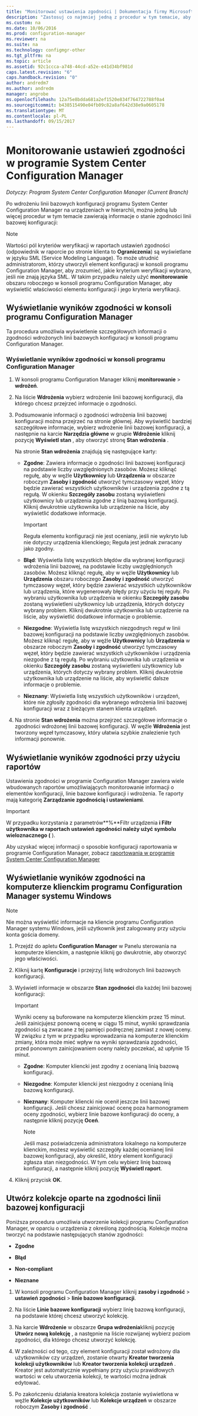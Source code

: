 ```yaml
---
title: "Monitorować ustawienia zgodności | Dokumentacja firmy Microsoft"
description: "Zastosuj co najmniej jedną z procedur w tym temacie, aby wyświetlić stan zgodności linii bazowej konfiguracji."
ms.custom: na
ms.date: 10/06/2016
ms.prod: configuration-manager
ms.reviewer: na
ms.suite: na
ms.technology: configmgr-other
ms.tgt_pltfrm: na
ms.topic: article
ms.assetid: 92c1ccca-a748-44cd-a52e-e41d34bf981d
caps.latest.revision: "6"
caps.handback.revision: "0"
author: andredm7
ms.author: andredm
manager: angrobe
ms.openlocfilehash: 12a75e8bdda681a2ef1520e834f764722788f0a4
ms.sourcegitcommit: b438515490e04fb09c82a8af642d38e9a0605178
ms.translationtype: MT
ms.contentlocale: pl-PL
ms.lasthandoff: 09/15/2017
---
```

# <a name="monitor-compliance-settings-in-system-center-configuration-manager"></a>Monitorowanie ustawień zgodności w programie System Center Configuration Manager

*Dotyczy: Program System Center Configuration Manager (Current Branch)*

Po wdrożeniu linii bazowych konfiguracji programu System Center Configuration Manager na urządzeniach w hierarchii, można jedną lub więcej procedur w tym temacie zawierają informacje o stanie zgodności linii bazowej konfiguracji:

> [!NOTE]  
>  Wartości pól kryteriów weryfikacji w raportach ustawień zgodności (odpowiednik w raporcie po stronie klienta to **Ograniczenia**) są wyświetlane w języku SML (Service Modeling Language). To może utrudnić administratorom, którzy utworzyli element konfiguracji w konsoli programu Configuration Manager, aby zrozumieć, jakie kryterium weryfikacji wybrano, jeśli nie znają języka SML. W takim przypadku należy użyć **monitorowanie** obszaru roboczego w konsoli programu Configuration Manager, aby wyświetlić właściwości elementu konfiguracji i jego kryteria weryfikacji.  

##  <a name="view-compliance-results-in-the-configuration-manager-console"></a>Wyświetlanie wyników zgodności w konsoli programu Configuration Manager  
 Ta procedura umożliwia wyświetlenie szczegółowych informacji o zgodności wdrożonych linii bazowych konfiguracji w konsoli programu Configuration Manager.  

### <a name="view-compliance-results-in-the-configuration-manager-console"></a>Wyświetlanie wyników zgodności w konsoli programu Configuration Manager  

1.  W konsoli programu Configuration Manager kliknij **monitorowanie** > **wdrożeń**.  

3.  Na liście **Wdrożenia** wybierz wdrożenie linii bazowej konfiguracji, dla którego chcesz przejrzeć informacje o zgodności.  

4.  Podsumowanie informacji o zgodności wdrożenia linii bazowej konfiguracji można przejrzeć na stronie głównej. Aby wyświetlić bardziej szczegółowe informacje, wybierz wdrożenie linii bazowej konfiguracji, a następnie na karcie **Narzędzia główne** w grupie **Wdrożenie** kliknij pozycję **Wyświetl stan** , aby otworzyć stronę **Stan wdrożenia** .  

     Na stronie **Stan wdrożenia** znajdują się następujące karty:  

    -   **Zgodne**: Zawiera informacje o zgodności linii bazowej konfiguracji na podstawie liczby uwzględnionych zasobów. Możesz kliknąć regułę, aby w węźle **Użytkownicy** lub **Urządzenia** w obszarze roboczym **Zasoby i zgodność** utworzyć tymczasowy węzeł, który będzie zawierać wszystkich użytkowników i urządzenia zgodne z tą regułą. W okienku **Szczegóły zasobu** zostaną wyświetleni użytkownicy lub urządzenia zgodne z linią bazową konfiguracji. Kliknij dwukrotnie użytkownika lub urządzenie na liście, aby wyświetlić dodatkowe informacje.  

        > [!IMPORTANT]  
        >  Reguła elementu konfiguracji nie jest oceniany, jeśli nie wykryto lub nie dotyczy urządzenia klienckiego; Reguła jest jednak zwracany jako zgodny.  

    -   **Błąd**: Wyświetla listę wszystkich błędów dla wybranej konfiguracji wdrożenia linii bazowej, na podstawie liczby uwzględnionych zasobów. Możesz kliknąć regułę, aby w węźle **Użytkownicy** lub **Urządzenia** obszaru roboczego **Zasoby i zgodność** utworzyć tymczasowy węzeł, który będzie zawierać wszystkich użytkowników lub urządzenia, które wygenerowały błędy przy użyciu tej reguły. Po wybraniu użytkownika lub urządzenia w okienku **Szczegóły zasobu** zostaną wyświetleni użytkownicy lub urządzenia, których dotyczy wybrany problem. Kliknij dwukrotnie użytkownika lub urządzenie na liście, aby wyświetlić dodatkowe informacje o problemie.  

    -   **Niezgodne**: Wyświetla listę wszystkich niezgodnych reguł w linii bazowej konfiguracji na podstawie liczby uwzględnionych zasobów. Możesz kliknąć regułę, aby w węźle **Użytkownicy** lub **Urządzenia** w obszarze roboczym **Zasoby i zgodność** utworzyć tymczasowy węzeł, który będzie zawierać wszystkich użytkowników i urządzenia niezgodne z tą regułą. Po wybraniu użytkownika lub urządzenia w okienku **Szczegóły zasobu** zostaną wyświetleni użytkownicy lub urządzenia, których dotyczy wybrany problem. Kliknij dwukrotnie użytkownika lub urządzenie na liście, aby wyświetlić dalsze informacje o problemie.  

    -   **Nieznany**: Wyświetla listę wszystkich użytkowników i urządzeń, które nie zgłosiły zgodności dla wybranego wdrożenia linii bazowej konfiguracji wraz z bieżącym stanem klienta urządzeń.  

5.  Na stronie **Stan wdrożenia** można przejrzeć szczegółowe informacje o zgodności wdrożonej linii bazowej konfiguracji. W węźle **Wdrożenia** jest tworzony węzeł tymczasowy, który ułatwia szybkie znalezienie tych informacji ponownie.  

##  <a name="view-compliance-results-by-using-reports"></a>Wyświetlanie wyników zgodności przy użyciu raportów  
 Ustawienia zgodności w programie Configuration Manager zawiera wiele wbudowanych raportów umożliwiających monitorowanie informacji o elementów konfiguracji, linie bazowe konfiguracji i wdrożenia. Te raporty mają kategorię **Zarządzanie zgodnością i ustawieniami**.  

> [!IMPORTANT]  
>  W przypadku korzystania z parametrów**%**Filtr urządzenia **i Filtr użytkownika w raportach ustawień zgodności należy użyć symbolu wieloznacznego (** ).  

 Aby uzyskać więcej informacji o sposobie konfiguracji raportowania w programie Configuration Manager, zobacz [raportowania w programie System Center Configuration Manager](../../core/servers/manage/reporting.md)  

##  <a name="view-compliance-results-on-a-configuration-manager-windows-client-computer"></a>Wyświetlanie wyników zgodności na komputerze klienckim programu Configuration Manager systemu Windows

> [!NOTE]  
>  Nie można wyświetlić informacje na kliencie programu Configuration Manager systemu Windows, jeśli użytkownik jest zalogowany przy użyciu konta gościa domeny.    

1.  Przejdź do apletu **Configuration Manager** w Panelu sterowania na komputerze klienckim, a następnie kliknij go dwukrotnie, aby otworzyć jego właściwości.  

2.  Kliknij kartę **Konfiguracje** i przejrzyj listę wdrożonych linii bazowych konfiguracji.  

3.  Wyświetl informacje w obszarze **Stan zgodności** dla każdej linii bazowej konfiguracji:  

    > [!IMPORTANT]  
    >  Wyniki oceny są buforowane na komputerze klienckim przez 15 minut. Jeśli zainicjujesz ponowną ocenę w ciągu 15 minut, wyniki sprawdzania zgodności są zwracane z tej pamięci podręcznej zamiast z nowej oceny. W związku z tym w przypadku wprowadzania na komputerze klienckim zmiany, która może mieć wpływ na wyniki sprawdzania zgodności, przed ponownym zainicjowaniem oceny należy poczekać, aż upłynie 15 minut.  

    -   **Zgodne**: Komputer kliencki jest zgodny z ocenianą linią bazową konfiguracji.  

    -   **Niezgodne**: Komputer kliencki jest niezgodny z ocenianą linią bazową konfiguracji.  

    -   **Nieznany**: Komputer kliencki nie ocenił jeszcze linii bazowej konfiguracji. Jeśli chcesz zainicjować ocenę poza harmonogramem oceny zgodności, wybierz linie bazowe konfiguracji do oceny, a następnie kliknij pozycję **Oceń**.  

        > [!NOTE]  
        >  Jeśli masz poświadczenia administratora lokalnego na komputerze klienckim, możesz wyświetlić szczegóły każdej ocenianej linii bazowej konfiguracji, aby określić, który element konfiguracji zgłasza stan niezgodności. W tym celu wybierz linię bazową konfiguracji, a następnie kliknij pozycję **Wyświetl raport**.  

4.  Kliknij przycisk **OK**.  

##  <a name="create-collections-based-on-configuration-baseline-compliance"></a>Utwórz kolekcje oparte na zgodności linii bazowej konfiguracji  
 Poniższa procedura umożliwia utworzenie kolekcji programu Configuration Manager, w oparciu o urządzenia z określoną zgodnością. Kolekcje można tworzyć na podstawie następujących stanów zgodności:  

-   **Zgodne**  

-   **Błąd**  

-   **Non-compliant**  

-   **Nieznane**  

1.  W konsoli programu Configuration Manager kliknij **zasoby i zgodność** > **ustawień zgodności** > **linie bazowe konfiguracji**.  

3.  Na liście **Linie bazowe konfiguracji** wybierz linię bazową konfiguracji, na podstawie której chcesz utworzyć kolekcję.  

4.  Na karcie **Wdrożenie** w obszarze **Grupa wdrożenia**kliknij pozycję **Utwórz nową kolekcję** , a następnie na liście rozwijanej wybierz poziom zgodności, dla którego chcesz utworzyć kolekcję.  

5.  W zależności od tego, czy element konfiguracji został wdrożony dla użytkowników czy urządzeń, zostanie otwarty **Kreator tworzenia kolekcji użytkowników** lub **Kreator tworzenia kolekcji urządzeń** . Kreator jest automatycznie wypełniany przy użyciu prawidłowych wartości w celu utworzenia kolekcji, te wartości można jednak edytować.  

6.  Po zakończeniu działania kreatora kolekcja zostanie wyświetlona w węźle **Kolekcje użytkowników** lub **Kolekcje urządzeń** w obszarze roboczym **Zasoby i zgodność** .  
